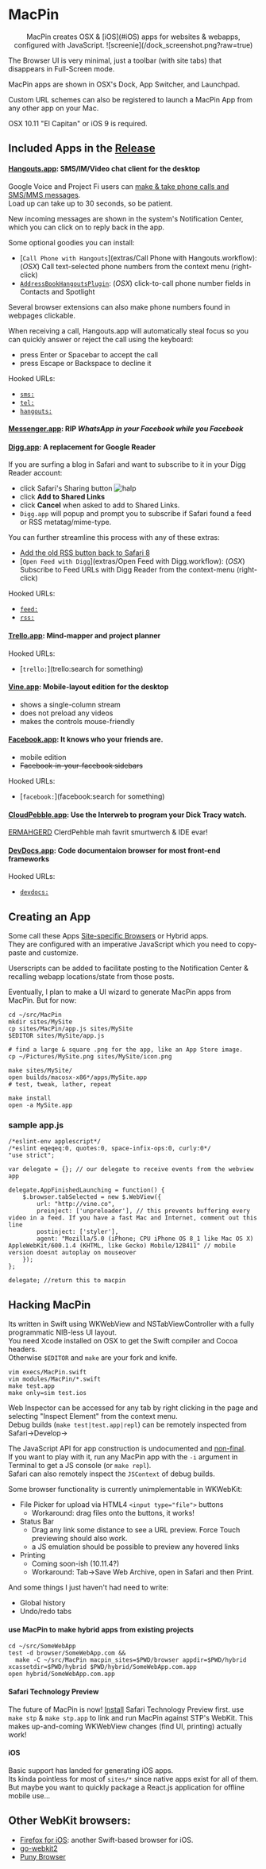 # MacPin
<center>
MacPin creates OSX & [iOS](#iOS) apps for websites & webapps, configured with JavaScript.  
![screenie](/dock_screenshot.png?raw=true)  
</center>

The Browser UI is very minimal, just a toolbar (with site tabs) that disappears in Full-Screen mode.

MacPin apps are shown in OSX's Dock, App Switcher, and Launchpad.  

Custom URL schemes can also be registered to launch a MacPin App from any other app on your Mac.  

OSX 10.11 "El Capitan" or iOS 9 is required.  

## Included Apps in the [Release](https://github.com/kfix/MacPin/releases)

#### [Hangouts.app](http://plus.google.com/hangouts): SMS/IM/Video chat client for the desktop

Google Voice and Project Fi users can [make & take phone calls and SMS/MMS messages](http://fi.google.com/about/faq/#talk-and-text-4).  
Load up can take up to 30 seconds, so be patient.

New incoming messages are shown in the system's Notification Center,  
which you can click on to reply back in the app.

Some optional goodies you can install:  
* [`Call Phone with Hangouts`](extras/Call Phone with Hangouts.workflow): (_OSX_) Call text-selected phone numbers from the context menu (right-click)
* [`AddressBookHangoutsPlugin`](extras/AddressBookHangoutsPlugin): (_OSX_) click-to-call phone number fields in Contacts and Spotlight

Several browser extensions can also make phone numbers found in webpages clickable.

When receiving a call, Hangouts.app will automatically steal focus so you can quickly answer or reject the call using the keyboard:  

* press Enter or Spacebar to accept the call
* press Escape or Backspace to decline it

Hooked URLs:
* [`sms:`](sms:5558675309)
* [`tel:`](tel:18001234567)
* [`hangouts:`](hangouts:coolguy@example.com)

#### [Messenger.app](https://www.messenger.com/hangouts): RIP *WhatsApp in your Facebook while you Facebook*

#### [Digg.app](http://digg.com/reader): A replacement for Google Reader
If you are surfing a blog in Safari and want to subscribe to it in your Digg Reader account:  

* click Safari's Sharing button ![halp](templates/xcassets/iOS/icons8/toolbar_upload.png?raw=true)
* click **Add to Shared Links**
* click **Cancel** when asked to add to Shared Links.
* `Digg.app` will popup and prompt you to subscribe if Safari found a feed or RSS metatag/mime-type.

You can further streamline this process with any of these extras:

* [Add the old RSS button back to Safari 8](http://www.red-sweater.com/blog/2624/subscribe-to-feed-safari-extension)
* [`Open Feed with Digg`](extras/Open Feed with Digg.workflow): (_OSX_) Subscribe to Feed URLs with Digg Reader from the context-menu (right-click)

Hooked URLs:
* [`feed:`](feed:http://example.com/sampleblog.xml)
* [`rss:`](rss://example.com/sampleblog.xml)

#### [Trello.app](http://trello.com): Mind-mapper and project planner
Hooked URLs:
* [`trello:`](trello:search for something)

#### [Vine.app](http://vine.co): Mobile-layout edition for the desktop

* shows a single-column stream
* does not preload any videos
* makes the controls mouse-friendly

#### [Facebook.app](https://m.facebook.com/home.php): It knows who your friends are.

* mobile edition
* ~~Facebook-in-your-facebook sidebars~~


Hooked URLs:
* [`facebook:`](facebook:search for something)

#### [CloudPebble.app](https://cloudpebble.net/ide): Use the Interweb to program your Dick Tracy watch.
[ERMAHGERD](http://knowyourmeme.com/memes/ermahgerd) ClerdPehble mah favrit smurtwerch & IDE evar!

#### [DevDocs.app](http://devdocs.io): Code documentaion browser for most front-end frameworks
Hooked URLs:
* [`devdocs:`](devdocs:someFuncName)

## Creating an App
Some call these Apps [Site-specific Browsers](https://en.wikipedia.org/wiki/Site-specific_browser) or Hybrid apps.  
They are configured with an imperative JavaScript which you need to copy-paste and customize.  

Userscripts can be added to facilitate posting to the Notification Center & recalling webapp locations/state from those posts.

Eventually, I plan to make a UI wizard to generate MacPin apps from MacPin. But for now:  

```
cd ~/src/MacPin
mkdir sites/MySite
cp sites/MacPin/app.js sites/MySite
$EDITOR sites/MySite/app.js

# find a large & square .png for the app, like an App Store image.
cp ~/Pictures/MySite.png sites/MySite/icon.png

make sites/MySite/
open builds/macosx-x86*/apps/MySite.app
# test, tweak, lather, repeat

make install
open -a MySite.app
```

### sample app.js
```
/*eslint-env applescript*/
/*eslint eqeqeq:0, quotes:0, space-infix-ops:0, curly:0*/
"use strict";

var delegate = {}; // our delegate to receive events from the webview app

delegate.AppFinishedLaunching = function() {
	$.browser.tabSelected = new $.WebView({
		url: "http://vine.co",
		preinject: ['unpreloader'], // this prevents buffering every video in a feed. If you have a fast Mac and Internet, comment out this line
		postinject: ['styler'],
		agent: "Mozilla/5.0 (iPhone; CPU iPhone OS 8_1 like Mac OS X) AppleWebKit/600.1.4 (KHTML, like Gecko) Mobile/12B411" // mobile version doesnt autoplay on mouseover
	});
};

delegate; //return this to macpin
```

## Hacking MacPin
Its written in Swift using WKWebView and NSTabViewController with a fully programmatic NIB-less UI layout.  
You need Xcode installed on OSX to get the Swift compiler and Cocoa headers.  
Otherwise `$EDITOR` and `make` are your fork and knife.

```
vim execs/MacPin.swift
vim modules/MacPin/*.swift
make test.app
make only=sim test.ios
```

Web Inspector can be accessed for any tab by right clicking in the page and selecting "Inspect Element" from the context menu.  
Debug builds (`make test|test.app|repl`) can be remotely inspected from Safari->Develop-><ComputerName>

The JavaScript API for app construction is undocumented and [non-final](https://github.com/kfix/MacPin/issues/11).  
If you want to play with it, run any MacPin app with the `-i` argument in Terminal to get a JS console (or `make repl`).  
Safari can also remotely inspect the `JSContext` of debug builds.

Some browser functionality is currently unimplementable in WKWebKit:
* File Picker for upload via HTML4 `<input type="file">` buttons
  * Workaround: drag files onto the buttons, it works!
* Status Bar
  * Drag any link some distance to see a URL preview. Force Touch previewing should also work.
  * a JS emulation should be possible to preview any hovered links
* Printing
  * Coming soon-ish (10.11.4?)
  * Workaround: Tab->Save Web Archive, open in Safari and then Print.

And some things I just haven't had need to write:

* Global history
* Undo/redo tabs

#### use MacPin to make hybrid apps from existing projects
```
cd ~/src/SomeWebApp
test -d browser/SomeWebApp.com &&
  make -C ~/src/MacPin macpin_sites=$PWD/browser appdir=$PWD/hybrid xcassetdir=$PWD/hybrid $PWD/hybrid/SomeWebApp.com.app
open hybrid/SomeWebApp.com.app
```

#### Safari Technology Preview
The future of MacPin is now!
[Install](https://developer.apple.com/safari/download/) Safari Technology Preview first.
use `make stp` & `make stp.app` to link and run MacPin against STP's WebKit.
This makes up-and-coming WKWebView changes (find UI, printing) actually work!

#### iOS

Basic support has landed for generating iOS apps.  
Its kinda pointless for most of `sites/*` since native apps exist for all of them.  
But maybe you want to quickly package a React.js application for offline mobile use...


## Other WebKit browsers:

* [Firefox for iOS](https://github.com/mozilla/firefox-ios/): another Swift-based browser for iOS.
* [go-webkit2](https://github.com/sourcegraph/go-webkit2)
* [Puny Browser](https://github.com/ahungry/puny-browser)
